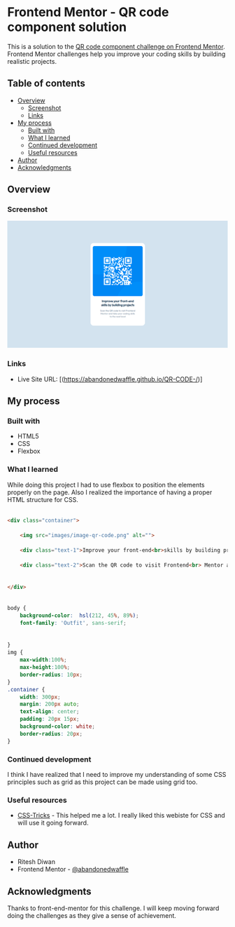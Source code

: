 # Frontend Mentor - QR code component solution

This is a solution to the [QR code component challenge on Frontend Mentor](https://www.frontendmentor.io/challenges/qr-code-component-iux_sIO_H). Frontend Mentor challenges help you improve your coding skills by building realistic projects. 

## Table of contents

- [Overview](#overview)
  - [Screenshot](#screenshot)
  - [Links](#links)
- [My process](#my-process)
  - [Built with](#built-with)
  - [What I learned](#what-i-learned)
  - [Continued development](#continued-development)
  - [Useful resources](#useful-resources)
- [Author](#author)
- [Acknowledgments](#acknowledgments)



## Overview

### Screenshot

![](/screenshots/snap.png)

### Links

- Live Site URL: [(https://abandonedwaffle.github.io/QR-CODE-/)]

## My process

### Built with

- HTML5
- CSS
- Flexbox

### What I learned

While doing this project I had to use flexbox to position the elements properly on the page. Also I realized the importance of having a proper HTML structure for CSS.

```html

<div class="container">

    <img src="images/image-qr-code.png" alt="">

    <div class="text-1">Improve your front-end<br>skills by building projects</div>

    <div class="text-2">Scan the QR code to visit Frontend<br> Mentor and take your coding skills <br>to the next level</div>
  
    
</div>
```
```css

body {
    background-color:  hsl(212, 45%, 89%);
    font-family: 'Outfit', sans-serif;
    
   
}
img {
    max-width:100%;
    max-height:100%;
    border-radius: 10px;
}
.container {
    width: 300px;
    margin: 200px auto;
    text-align: center;
    padding: 20px 15px;
    background-color: white;
    border-radius: 20px;
}
```



### Continued development

I think I have realized that I need to improve my understanding of some CSS principles such as grid as this project can be made using grid too. 



### Useful resources

- [CSS-Tricks](https://css-tricks.com/) - This helped me a lot. I really liked this webiste for CSS and will use it going forward.


## Author
- Ritesh Diwan
- Frontend Mentor - [@abandonedwaffle](https://www.frontendmentor.io/profile/abandonedwaffle)



## Acknowledgments

Thanks to front-end-mentor for this challenge. I will keep moving forward doing the challenges as they give a sense of achievement. 


